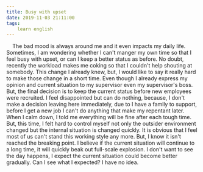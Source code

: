 ```yaml
---
title: Busy with upset
date: 2019-11-03 21:11:00
tags:
    learn english
---
```

<p id="p_1"><span id="s_0">&#xA0;&#xA0;&#xA0; The bad mood is always around me and it even impacts my daily life.</span><span id="s_1"> Sometimes, I am wondering whether I can&apos;t manger my own time so that I feel busy with upset, or can I keep a better status as before.</span><span id="s_2"> No doubt, recently the workload makes me coking so that I couldn&apos;t help shouting at somebody.</span><span id="s_3"> This change I already knew, but, I would like to say it really hard to make those change in a short time.</span><span id="s_4"> Even though I already express my opinion and current situation to my supervisor even my supervisor&apos;s boss.</span><span id="s_5"> But, the final decision is to keep the current status before new employees were recruited.</span><span id="s_6"> I feel disappointed but can do nothing, because, I don&apos;t make a decision leaving here immediately, due to I have a family to support, before I get a new job I can&apos;t do anything that make my repentant later.</span><span id="s_7"> When I calm down, I told me everything will be fine after each tough time.</span><span id="s_8"> But, this time, I felt hard to control myself not only the outsider environment changed but the internal situation is changed quickly.</span><span id="s_9"> It is obvious that I feel most of us can&apos;t stand this working style any more.</span><span id="s_10"> But, I know it isn&apos;t reached the breaking point.</span><span id="s_11"> I believe if the current situation will continue to a long time, it will quickly beak out full-scale explosion.</span><span id="s_12"> I don&apos;t want to see the day happens, I expect the current situation could become better gradually.</span><span id="s_13"> Can I see what I expected? <span id="s_14">I have no idea.&#xA0;&#xA0;&#xA0; </span></span></p>